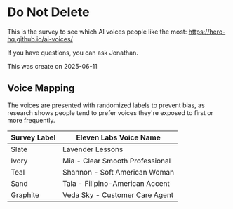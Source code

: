 # Do Not Delete

This is the survey to see which AI voices people like the most: https://hero-hq.github.io/ai-voices/

If you have questions, you can ask Jonathan.

This was create on 2025-06-11

## Voice Mapping

The voices are presented with randomized labels to prevent bias, as research shows people tend to prefer voices they're exposed to first or more frequently.

| Survey Label | Eleven Labs Voice Name |
|--------------|------------------------|
| Slate | Lavender Lessons |
| Ivory | Mia - Clear Smooth Professional |
| Teal | Shannon - Soft American Woman |
| Sand | Tala - Filipino-American Accent |
| Graphite | Veda Sky - Customer Care Agent |
